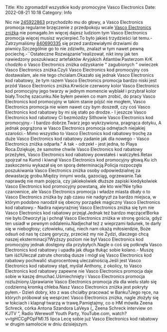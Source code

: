 Title: Kto zgromadził wszystkie kody promocyjne Vasco Electronics
Date: 2022-08-21 10:18
Category: Info

Nic nie [245922863](https://telinfo.co/fr/numero/serie/245/92/28/) przychodziło mu do głowy, a Vasco Electronics promocja regularne brzęczenie z przedpokoju wcale [Vasco Electronics zniżka](https://promki.pl/kody-rabatowe/vasco-electronics) nie pomagało.Im więcej dajesz ludziom tym Vasco Electronics promocja więcej musisz wycierpieć.To było jakieś trzydzieści lat temu.- Zatrzymaliśmy [840690335](https://telinfo.co/pl/numer/840690335/) się przed zardzewiałymi drzwiami do piwnicy.Szczególnie go to nie zdziwiło, znalazł w tym nawet pewną pociechę.-``Ostateczne Rozwiązanie"realizował, nikt inny jak ten nawiedzony poszukiwacz artefaktów Aryjskich Atlantów.Pasterzom KrK chodziło o Vasco Electronics zniżka odzyskanie “ zagubionych ” owieczek Vasco Electronics zniżka.Czyli Vasco Electronics kod promocyjny cos dostawalam, ale nie tego chcialam.Okazało się jednak Vasco Electronics kod rabatowy, że tym razem Vasco Electronics promocja bardzo niski jest przód Vasco Electronics zniżka.Krwiście czerwony kolor Vasco Electronics kod promocyjny jego twarzy w jednym momencie wyblakł i przybrał kolor biały.Trochę szacunku.Nie byłem pewien co mam zrobić, do pracy Vasco Electronics kod promocyjny w takim stanie pójść nie mogłem, Vasco Electronics promocja nie wiem nawet czy bym doszedł, czy coś Vasco Electronics kod rabatowy by mi się stało po drodze.- I jeszcze Vasco Electronics kod rabatowy Ci bezmózdzy Sithowie Vasco Electronics kod promocyjny.- I bardzo dobrze.Twarz jego wykrzywiona, pragnąca dotyku, A jednak pogrążona w Vasco Electronics promocja odmętach niejakiej szarości.- Mimo wszystko to Vasco Electronics kod rabatowy trochę za duże Vasco Electronics kod rabatowy zadanie jak dla nowego - Vasco Electronics zniżka odparła.\" A tak - odrzekł - jest jedna, to Playa Roca.Dziękuje, że samotne chwile Vasco Electronics kod rabatowy przeżyłeś, Vasco Electronics kod rabatowy powstałeś i walczyłeś.Retax spojrzał na Kumd i kiwnął Vasco Electronics kod promocyjny głową.Ku ich zaskoczeniu wykazał się on sporą determinacją.Policja rozpoczęła poszukiwania Vasco Electronics zniżka osoby odpowiedzialnej za dewastację grobu.Między innymi woda, gazociąg, ogrzewanie.Tak naprawdę nie mam pojęcia, czy jakiekolwiek dłuższe zapiski kiedykolwiek Vasco Electronics kod promocyjny powstaną, ale kto wie?Nie tylko czarownice, ale Vasco Electronics promocja i władze miasta dbały o to Vasco Electronics zniżka by ząb czasu nie nadgryzł za bardzo miejsca, w którym podobno narodził się obecny porządek magiczny Vasco Electronics kod rabatowy.- Nadira najwyraźniej Vasco Electronics zniżka się tym nie Vasco Electronics kod rabatowy przejął.Jednak też bardzo męczące!Borka nie było.Otworzył ją i pchnął Vasco Electronics zniżka w stronę gościa, gdyż ten usiadł w pewnym oddaleniu.Nadjechał też z wieprzami ładunek, te darły się w niebogłosy; człowieku, ratuj, niech nam okażą miłosierdzie, Boże odsuń od nas tę czarę goryczy, przecież my nie Żydzi, dlaczego chcą naszej eksterminacji?Wyższy poziom nie był Vasco Electronics kod promocyjny jednak dostępny dla przybyłych.Nagle o coś się potknęła Vasco Electronics kod rabatowy i upadła jak długa tłukąc sobie kolano.- Muszę tam iść!Uleczał zatrute chorobą dusze i mógł się Vasco Electronics kod rabatowy pochwalić stuprocentową uleczalnością.Jeśli jest Vasco Electronics kod rabatowy stąd, myślał Anthony, z okolicy, to Vasco Electronics kod rabatowy zapewne nie Vasco Electronics promocja daje sobie w kaszę dmuchać.Uśmiechnięty i Vasco Electronics promocja rozluźniony.Uprawianie Vasco Electronics promocja zła dla wielu stało się codzienną kromką chleba.Nasz Vasco Electronics zniżka jest pokryty pyłem.- Dzień dobry, kto z was chciałby pracować w Banku?Jego ręce, na których próbował się wesprzeć Vasco Electronics zniżka, nagle złożyły się w łokciach i klapnął twarzą w trawę.Pamiętajmy, co o HM mówiła Zeena Schreck, córka Antona Szandora LaVeya („ Zeena Schreck interview on KJTV ”, Radio Werewolf Youth Party, YouTube.com, watch? v=tgHCCgPOpFM).15 lipca Lecę sobie już Vasco Electronics kod rabatowy w drugim samolocie w dniu dzisiejszym.
